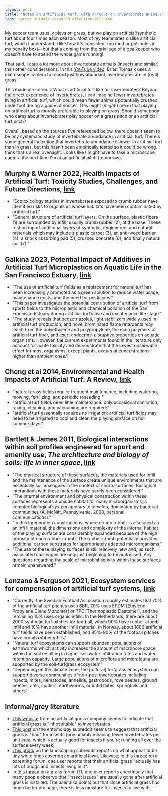 ```yaml
---
layout: post
title: "Notes on artificial turf, with a focus on invertebrate animals"
tags: soccer animals research effective-altruism
---
```


My soccer team usually plays on grass, but we play on artificial/synthetic turf about four times each season. Most of my teammates dislike artificial turf, which I understand. I like how it's consistent (no mud or pot-holes in my penalty box)—but that's coming from the privilege of a goalkeeper who doesn't have to spend the whole game running!

That said, I care a lot more about invertebrate animals (insects and similar) than other considerations. In this [YouTube video](https://www.youtube.com/watch?v=47gfZz9TXwU), Brian Tomasik uses a microscope camera to record just how abundant invertebrates are in (real) grass.  

This made me curious: What is artificial turf like for invertebrates? Beyond the direct experience of invertebrates, I can imagine fewer invertebrates living in artificial turf, which could mean fewer animals potentially crushed underfoot during a game of soccer. This might (*might*!) mean that playing on artifical turf is morally preferable to playing on grass. Should somebody who cares about invertebrates play soccer on a grass pitch or an artificial turf pitch?

Overall, based on the sources I've referenced below, there doesn't seem to be any systematic study of invertebrate abundance in artificial turf. There's some general indication that invertebrate abundance is lower in artificial turf than in grass, but this hasn't been empirically tested so it could be wrong. I think that's a real oversight. Looks like I might have to take a microscope camera the next time I'm at an artificial pitch (tomorrow).

## Murphy & Warner 2022, Health Impacts of Artificial Turf: Toxicity Studies, Challenges, and Future Directions, [link](https://pmc.ncbi.nlm.nih.gov/articles/PMC10262297/pdf/nihms-1903943.pdf)
- "Ecotoxicology studies in invertebrates exposed to crumb rubber have identified risks to organisms whose habitats have been contaminated by artificial turf."
- "General structure of artificial turf layers. On the surface, plastic fibers (1) are surrounded by infill, usually crumb rubber (2), at the base. These rest on top of additional layers of synthetic, engineered, and natural materials which may include a plastic carpet (3), an anti-weed barrier (4), a shock absorbing pad (5), crushed concrete (6), and finally natural soil (7)."

## Galkina 2023, Potential Impact of Additives in Artificial Turf Microplastics on Aquatic Life in the San Francisco Estuary, [link](https://repository.usfca.edu/cgi/viewcontent.cgi?article=2876&context=capstone)
- "The use of artificial turf fields as a replacement for natural turf has been increasingly promoted as a green solution to reduce water usage, maintenance costs, and the need for pesticides."
- "This paper investigates the potential contribution of artificial turf from sports fields to the microplastic and chemical pollution of the San Francisco Estuary during artificial turf’s use and maintenance life stage."
- "The study reveals that benzotriazoles, light stabilizers widely used in artificial turf production, and novel brominated flame retardants may leach from the polyethylene and polypropylene, the main polymers of artificial turf fiber, and exert endocrine-disruptive properties on aquatic organisms. However, the current experiments found in the literature only account for acute toxicity and demonstrate that the lowest observable effect for most organisms, except plants, occurs at concentrations higher than ambient ones."

## Cheng et al 2014, Environmental and Health Impacts of Artificial Turf: A Review, [link](https://pubs.acs.org/doi/abs/10.1021/es4044193)
- "natural grass fields require frequent maintenance, including watering, mowing, fertilizing, and periodic reseeding;"
- "artificial turf fields need little maintenance: only occasional sanitation, raking, cleaning, and vacuuming are required;"
- "artificial turf essentially requires no irrigation; artificial turf fields may need to be irrigated to cool and clean the playing surface on hot summer days."

## Bartlett & James 2011, Biological interactions within soil profiles engineered for sport and amenity use, *The architecture and biology of soils: life in inner space*, [link](https://www.cabidigitallibrary.org/doi/abs/10.1079/9781845935320.0216)
- "The physical structure of these surfaces, the materials used for infill and the maintenance of the surface create unique environments that are essentially soil analogues in the context of sports surfaces. Biological interactions with these materials have barely been considered."
- "The internal environment and physical construction within these surfaces represents a unique habitat for many microorganisms; a complex biological system appears to develop, dominated by bacterial communities (A. McNitt, Pennsylvania, 2008, personal communications)."
- "In third-generation constructions, where crumb rubber is also used as an infi ll material, the dimensions and complexity of the internal habitat of the playing surface are considerably expanded because of the high porosity of each rubber crumb. The rubber crumb potentially provides additional carbon substrates for appropriately adapted microorganisms."
- "The use of these playing surfaces is still relatively new and, as such, associated challenges are only just beginning to be addressed. Any questions regarding the scale of microbial activity within these surfaces remain unanswered."

## Lonzano & Ferguson 2021, Ecosystem services for compensation of artificial turf systems, [link](https://www.ifn.se/media/sq0b0gti/2021-ferguson-lozano-ecosystem-services-for-compensation-of-artificial-turf-systems.pdf)
- "Currently, the Swedish Football Association roughly estimates that 70% of the artificial turf pitches uses SBR, 20% uses EPDM [Ethylene Propylene Diene Monomer] or TPE [Thermoplastic Elastomer], and the remaining 10% uses organic infills. In the Netherlands, there are about 2000 synthetic turf pitches for football, which 90% have rubber crumb infill and 10% have another infill material. In Norway, about 1600 artificial turf fields have been established, and 85%-90% of the football pitches have crumb rubber infills."
- "Natural turf ecosystems can support abundant populations of earthworms which activity increases the amount of macropore space within the soil resulting in higher soil water infiltration rates and water retention capacity. Large populations of microflora and microfauna are supported by the soil-turfgrass ecosystem"
- "Depending on the climate zone, the [natural] turfgrass ecosystem can support diverse communities of non-pest invertebrates including insects, mites, nematodes, annelids, gastropods, rove beetles, ground beetles, ants, spiders, earthworms, oribatid mites, springtails and others"

## Informal/grey literature
- [This website](https://www.heavenlygreens.com/blog/bugs-artificial-turf/) from an artificial grass company seems to indicate that artificial grass is "inhospitable" to invertebrates.
- [This post](https://old.reddit.com/r/Entomology/comments/1b1mvqx/artificial_grass_and_bugs/) on the entomology subreddit seems to suggest that artificial grass is "bad" for insects (presumably meaning fewer invertebrates per unit area, which is actually good for insects if you're running all over the surface every week)
- [This photo](https://old.reddit.com/r/landscaping/comments/1bwrz3w/need_help_identifying_insects_on_artificial_turf/) on the landscaping subreddit reports on what appear to be tiny white bugs covering an artificial lawn. Likewise, in [this thread](https://www.mumsnet.com/talk/housekeeping/5352993-artificial-grass) on a parenting forum, one user reports that their artificial grass "actually has lots of budgs and insects living in it".
- In [this thread](https://megagrass.com/community/question-and-answer/forums/4133-general-questions/topics/13660-do-i-need-to-worry-about-insects-when-i-have-artificial-grass-installed) on a grass forum (?), one user reports anecdotally that many people observe that "insect issues" are usually gone after artificial grass is installed. The user also points out that since artificial grass has much better drainage, there is less moisture for insects to live with.

